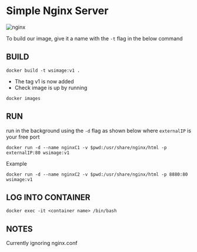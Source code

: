 # Simple Nginx Server 
![nginx](https://www.nginx.com/wp-content/uploads/2018/08/NGINX-logo-rgb-large.png)

To build our image, give it a name with the `-t` flag in the below command 

## BUILD 

```
docker build -t wsimage:v1 .

```
- The tag v1 is now added
- Check image is up by running 

```
docker images
```

## RUN 

run in the background using the `-d` flag as shown below where `externalIP` is your free port


```
docker run -d --name nginxC1 -v $pwd:/usr/share/nginx/html -p externalIP:80 wsimage:v1
```

Example 

```
docker run -d --name nginxC2 -v $pwd:/usr/share/nginx/html -p 8880:80 wsimage:v1
```


## LOG INTO CONTAINER 

```
docker exec -it <container name> /bin/bash
```

## NOTES

Currently ignoring nginx.conf
